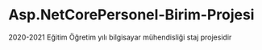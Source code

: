 # Asp.NetCorePersonel-Birim-Projesi
2020-2021 Eğitim Öğretim yılı bilgisayar mühendisliği staj projesidir
